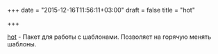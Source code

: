 +++
date = "2015-12-16T11:56:11+03:00"
draft = false
title = "hot"

+++

<p><a href="https://github.com/gernest/hot">hot</a>&nbsp;- Пакет для работы с шаблонами. Позволяет на горячую менять шаблоны.</p>

